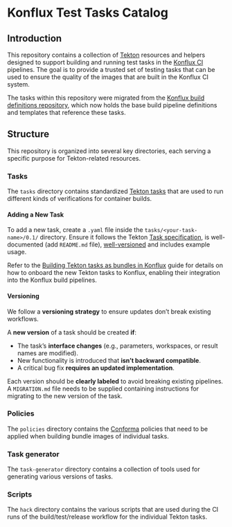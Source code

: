 # Konflux Test Tasks Catalog

## Introduction

This repository contains a collection of [Tekton](https://tekton.dev/) resources and helpers designed to support building and running test tasks in the [Konflux CI](https://konflux-ci.dev/docs/) pipelines. The goal is to provide a trusted set of testing tasks that can be used to ensure the quality of the images that are built in the Konflux CI system.

The tasks within this repository were migrated from the [Konflux build definitions repository](https://github.com/konflux-ci/build-definitions), which now holds the base build pipeline definitions and templates that reference these tasks.

## Structure

This repository is organized into several key directories, each serving a specific purpose for Tekton-related resources.

### Tasks

The `tasks` directory contains standardized [Tekton tasks](https://tekton.dev/docs/pipelines/tasks/) that are used to run different kinds of verifications for container builds.

#### Adding a New Task

To add a new task, create a `.yaml` file inside the `tasks/<your-task-name>/0.1/` directory. Ensure it follows the Tekton [Task specification](https://tekton.dev/docs/pipelines/tasks/), is well-documented (add `README.md` file), [well-versioned](#-versioning) and includes example usage.

Refer to the [Building Tekton tasks as bundles in Konflux](https://konflux-ci.dev/docs/end-to-end/building-tekton-tasks/) guide for details on how to onboard the new Tekton tasks to Konflux, enabling their integration into the Konflux build pipelines.

#### Versioning

We follow a **versioning strategy** to ensure updates don’t break existing workflows.

A **new version** of a task should be created **if**:

- The task’s **interface changes** (e.g., parameters, workspaces, or result names are modified).
- New functionality is introduced that **isn’t backward compatible**.
- A critical bug fix **requires an updated implementation**.

Each version should be **clearly labeled** to avoid breaking existing pipelines. A `MIGRATION.md` file needs to be supplied containing instructions for migrating to the new version of the task.

### Policies

The `policies` directory contains the [Conforma](https://conforma.dev/docs/user-guide/index.html) policies that need to be applied when building bundle images of individual tasks.

### Task generator
The `task-generator` directory contains a collection of tools used for generating various versions of tasks.

### Scripts

The `hack` directory contains the various scripts that are used during the CI runs of the build/test/release workflow for the individual Tekton tasks.

